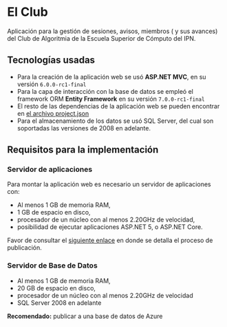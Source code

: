 # El Club
Aplicación para la gestión de sesiones, avisos, miembros ( y sus avances) del  Club de Algoritmia de la Escuela Superior de Cómputo del IPN.

## Tecnologías usadas  
 - Para la creación de la aplicación web se usó **ASP.NET MVC**, en su versión <code>6.0.0-rc1-final</code>
 - Para la capa de interacción con la base de datos se empleó el framework ORM **Entity Framework** en su versión <code>7.0.0-rc1-final</code>
 - El resto de las dependencias de la aplicación web se pueden encontrar en [el archivo project.json](https://github.com/fferegrino/Club/blob/master/src/Club/project.json#L7)
 - Para el almacenamiento de los datos se usó SQL Server, del cual son soportadas las versiones de 2008 en adelante.  
 
## Requisitos para la implementación  
### Servidor de aplicaciones  
Para montar la aplicación web es necesario un servidor de aplicaciones con:

 - Al menos 1 GB de memoria RAM,
 - 1 GB de espacio en disco,
 - procesador de un núcleo con al menos 2.20GHz de velocidad,
 - posibilidad de ejecutar aplicaciones ASP.NET  5, o ASP.NET Core. 

Favor de consultar el [siguiente enlace](https://docs.asp.net/en/latest/publishing/) en donde se detalla el proceso de publicación.

### Servidor de Base de Datos

 - Al menos 1 GB de memoria RAM,
 - 20 GB de espacio en disco,
 - procesador de un núcleo con al menos 2.20GHz de velocidad
 - SQL Server 2008 en adelante

**Recomendado:** publicar a una base de datos de Azure
